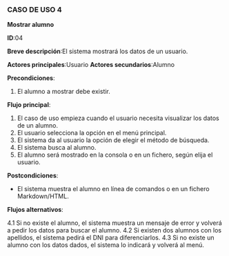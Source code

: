 ### CASO DE USO 4

**Mostrar alumno**

**ID**:04

**Breve descripción**:El sistema mostrará los datos de un usuario.

**Actores principales**:Usuario
**Actores secundarios**:Alumno

**Precondiciones**:

1. El alumno a mostrar debe existir.


**Flujo principal**:

1. El caso de uso empieza cuando el usuario necesita visualizar los datos de un alumno.
2. El usuario selecciona la opción en el menú principal.
3. El sistema da al usuario la opción de elegir el método de búsqueda.
4. El sistema busca al alumno.
5. El alumno será mostrado en la consola o en un fichero, según elija el usuario.

**Postcondiciones**:

* El sistema muestra el alumno en línea de comandos o en un fichero Markdown/HTML.

**Flujos alternativos**:

4.1 Si no existe el alumno, el sistema muestra un mensaje de error y volverá a pedir los datos para buscar el alumno.
4.2 Si existen dos alumnos con los apellidos, el sistema pedirá el DNI para diferenciarlos.
4.3 Si no existe un alumno con los datos dados, el sistema lo indicará y volverá al menú.

